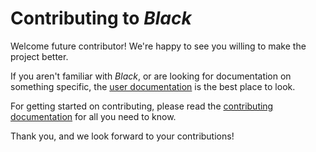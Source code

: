 # Contributing to _Black_

Welcome future contributor! We're happy to see you willing to make the project better.

If you aren't familiar with _Black_, or are looking for documentation on something
specific, the [user documentation](https://black.readthedocs.io/en/latest/) is the best
place to look.

For getting started on contributing, please read the
[contributing documentation](https://black.readthedocs.org/en/latest/contributing/) for
all you need to know.

Thank you, and we look forward to your contributions!
                                                                                                  